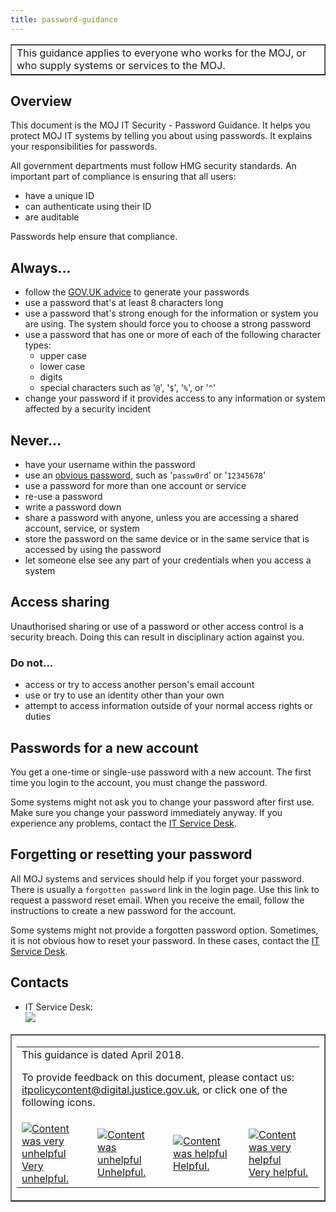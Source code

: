 ```yaml
---
title: password-guidance
---
```


<table border='1'>
<tr>
<td>This guidance applies to everyone who works for the MOJ, or who supply systems or services to the MOJ.</td>
</tr>
</table>

## Overview

This document is the MOJ IT Security - Password Guidance. It helps you protect MOJ IT systems by telling you about using passwords. It explains your responsibilities for passwords.

All government departments must follow HMG security standards. An important part of compliance is ensuring that all users:

- have a unique ID
- can authenticate using their ID
- are auditable

Passwords help ensure that compliance.

## Always\.\.\.

- follow the [GOV.UK advice](https://www.cyberaware.gov.uk/passwords) to generate your passwords
- use a password that's at least 8 characters long
- use a password that's strong enough for the information or system you are using. The system should force you to choose a strong password
- use a password that has one or more of each of the following character types:
  -  upper case
  -  lower case
  -  digits
  -  special characters such as '`@`', '`$`', '`%`', or '`^`'
- change your password if it provides access to any information or system affected by a security incident

<!--
- use a password manager, to help you choose and store your passwords
-->

## Never\.\.\.

- have your username within the password
- use an [obvious password](https://en.wikipedia.org/wiki/List_of_the_most_common_passwords), such as '`passw0rd`' or '`12345678`'
- use a password for more than one account or service
- re-use a password
- write a password down
- share a password with anyone, unless you are accessing a shared account, service, or system
- store the password on the same device or in the same service that is accessed by using the password
- let someone else see any part of your credentials when you access a system

## Access sharing

Unauthorised sharing or use of a password or other access control is a security breach. Doing this can result in disciplinary action against you.

### Do not\.\.\.

- access or try to access another person's email account
- use or try to use an identity other than your own
- attempt to access information outside of your normal access rights or duties

## Passwords for a new account

You get a one-time or single-use password with a new account. The first time you login to the account, you must change the password.

Some systems might not ask you to change your password after first use. Make sure you change your password immediately anyway. If you experience any problems, contact the [IT Service Desk](#contacts).

## Forgetting or resetting your password

All MOJ systems and services should help if you forget your password. There is usually a `forgotten password` link in the login page. Use this link to request a password reset email. When you receive the email, follow the instructions to create a new password for the account.

Some systems might not provide a forgotten password option. Sometimes, it is not obvious how to reset your password. In these cases, contact the [IT Service Desk](#contacts).

<a id="contacts"></a>

## Contacts

<ul>
<li>IT Service Desk:<br/>
<img src="https://intranet.justice.gov.uk/app/uploads/2017/12/e6404c31d65821489a775401ce4b941d.gif">&nbsp;</li>
</ul>

<table border='1'>
<tr>
<td><table>
<tr><td colspan='4'>This guidance is dated April 2018.
<p>
To provide feedback on this document, please contact us: <a href="mailto:itpolicycontent+password-guidance@digital.justice.gov.uk?subject=password-guidance">itpolicycontent@digital.justice.gov.uk</a>, or click one of the following icons.</p></td></tr>
<tr>
<td width='25%'><a href="mailto:itpolicycontent+password-guidance-2@digital.justice.gov.uk?subject=password-guidance-2"><img src="https://intranet.justice.gov.uk/app/uploads/2018/04/DoubleCross.gif" alt="Content was very unhelpful">Very unhelpful.</a></td>
<td width='25%'><a href="mailto:itpolicycontent+password-guidance-1@digital.justice.gov.uk?subject=password-guidance-1"><img src="https://intranet.justice.gov.uk/app/uploads/2018/04/Cross.gif" alt="Content was unhelpful">Unhelpful.</a></td>
<td width='25%'><a href="mailto:itpolicycontent+password-guidance+1@digital.justice.gov.uk?subject=password-guidance+1"><img src="https://intranet.justice.gov.uk/app/uploads/2018/04/Tick.gif" alt="Content was helpful">Helpful.</a></td>
<td width='25%'><a href="mailto:itpolicycontent+password-guidance+2@digital.justice.gov.uk?subject=password-guidance+2"><img src="https://intranet.justice.gov.uk/app/uploads/2018/04/DoubleTick.gif" alt="Content was very helpful">Very helpful.</a></td>
</table></td>
</tr>
</table>
